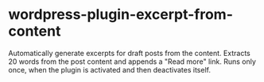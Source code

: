 # wordpress-plugin-excerpt-from-content
Automatically generate excerpts for draft posts from the content. Extracts 20 words from the post content and appends a "Read more" link. Runs only once, when the plugin is activated and then deactivates itself.

